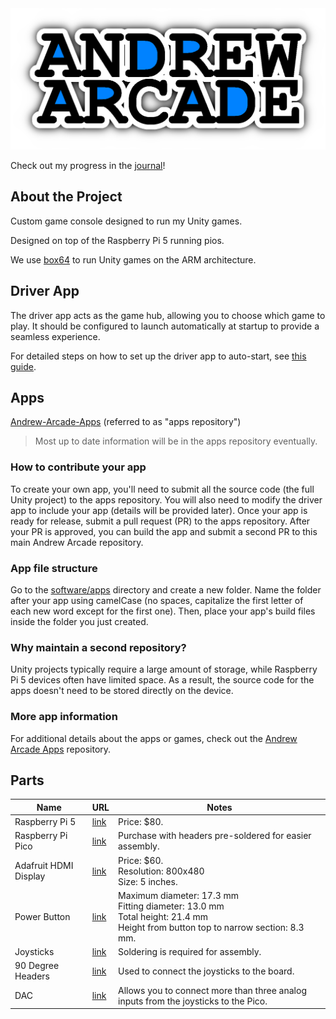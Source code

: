 <img src="media/logo/andrew-arcade-logo.png">

Check out my progress in the [journal](JOURNAL.md)!

<!-- ### About Andrew Arcade

Andrew Arcade is a custom game console built with a Raspberry Pi 5 running Linux. Its main purpose is to play Unity games that I have created.

Since the Raspberry Pi 5 uses an ARM processor, Unity games can't be compiled to run on it directly. To solve this, we use a tool called Box64, which lets us run Unity games and apps on the Raspberry Pi by emulating the required architecture.

### Version 2

Version 2 of Andrew Arcade will feature a redesigned case. My goal is to make it more comfortable to use and to improve some of the mounting parts that didn’t work well in the first version. -->

## About the Project

Custom game console designed to run my Unity games.

Designed on top of the Raspberry Pi 5 running pios.

We use [box64](https://github.com/ptitSeb/box64) to run Unity games on the ARM architecture. 

## Driver App

The driver app acts as the game hub, allowing you to choose which game to play. It should be configured to launch automatically at startup to provide a seamless experience.

For detailed steps on how to set up the driver app to auto-start, see [this guide](software/README.md).

## Apps
[Andrew-Arcade-Apps](https://github.com/AndrewCromar/Andrew-Arcade-Apps) (referred to as "apps repository")
> Most up to date information will be in the apps repository eventually.

### How to contribute your app

To create your own app, you'll need to submit all the source code (the full Unity project) to the apps repository. You will also need to modify the driver app to include your app (details will be provided later). Once your app is ready for release, submit a pull request (PR) to the apps repository. After your PR is approved, you can build the app and submit a second PR to this main Andrew Arcade repository.

### App file structure

Go to the [software/apps](software/apps) directory and create a new folder. Name the folder after your app using camelCase (no spaces, capitalize the first letter of each new word except for the first one). Then, place your app's build files inside the folder you just created.

### Why maintain a second repository?

Unity projects typically require a large amount of storage, while Raspberry Pi 5 devices often have limited space. As a result, the source code for the apps doesn't need to be stored directly on the device.

### More app information

For additional details about the apps or games, check out the [Andrew Arcade Apps](https://github.com/AndrewCromar/Andrew-Arcade-Apps) repository.

## Parts

| Name                  | URL                                                                                                    | Notes                                                                                                   |
|-----------------------|--------------------------------------------------------------------------------------------------------|---------------------------------------------------------------------------------------------------------|
| Raspberry Pi 5        | [link](https://www.raspberrypi.com/products/raspberry-pi-5/)                          | Price: $80.                                                                                            |
| Raspberry Pi Pico     | [link](https://www.raspberrypi.com/products/raspberry-pi-pico/)                        | Purchase with headers pre-soldered for easier assembly.                                                 |
| Adafruit HDMI Display | [link](https://www.adafruit.com/product/2232)                                        | Price: $60. <br> Resolution: 800x480 <br> Size: 5 inches.                                              |
| Power Button          | [link](https://www.amazon.com/Momentary-pre-Wiring-Waterproof-Stainless-Normally/dp/B09BKXT1J1/ref=sr_1_21?crid=1UOTGELQWX2QV&qid=1748031298&sprefix=push%2Bbutton%2Caps%2C246&sr=8-21&xpid=hIhX7cwb6-fjm&th=1) | Maximum diameter: 17.3 mm <br> Fitting diameter: 13.0 mm <br> Total height: 21.4 mm <br> Height from button top to narrow section: 8.3 mm. |
| Joysticks             | [link](https://www.adafruit.com/product/512)                                           | Soldering is required for assembly.                                                                    |
| 90 Degree Headers     | [link](https://www.amazon.com/PATIKIL-Header-Single-2-54mm-Plated/dp/B0C81QTKC5?source=ps-sl-shoppingads-lpcontext&ref_=fplfs&gQT=1&th=1) | Used to connect the joysticks to the board.                                                            |
| DAC                   | [link](https://www.digikey.com/en/products/detail/microchip-technology/MCP3008-I-P/319422) | Allows you to connect more than three analog inputs from the joysticks to the Pico.                     |